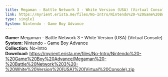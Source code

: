 ```yaml
---
title: Megaman - Battle Network 3 - White Version (USA) (Virtual Console)
link: https://myrient.erista.me/files/No-Intro/Nintendo%20-%20Game%20Boy%20Advance/Megaman%20-%20Battle%20Network%203%20-%20White%20Version%20(USA)%20(Virtual%20Console).zip
type: single1
System: Nintendo - Game Boy Advance
---
```

<b>Game:</b> Megaman - Battle Network 3 - White Version (USA) (Virtual Console)<br>
<b>System:</b> Nintendo - Game Boy Advance<br>
<b>Collection:</b> No-Intro<br>
<b>Download:</b> https://myrient.erista.me/files/No-Intro/Nintendo%20-%20Game%20Boy%20Advance/Megaman%20-%20Battle%20Network%203%20-%20White%20Version%20(USA)%20(Virtual%20Console).zip
